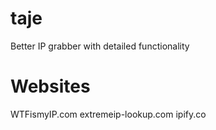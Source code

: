 # taje
Better IP grabber with detailed functionality

# Websites
WTFismyIP.com
extremeip-lookup.com
ipify.co

